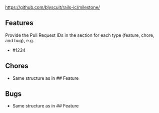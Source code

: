 https://github.com/blyscuit/rails-ic/milestone/

## Features
Provide the Pull Request IDs in the section for each type (feature, chore, and bug), e.g.
- #1234

## Chores
- Same structure as in  ## Feature

## Bugs
- Same structure as in  ## Feature
